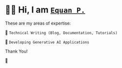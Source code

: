 # 👋🏼 Hi, I am [`Equan P.`](https://twitter.com/junwatu)

These are my areas of expertise: 

🤑 `Technical Writing (Blog, Documentation, Tutorials)` 

🔆 `Developing Generative AI Applications`

Thank You! 

🙏


